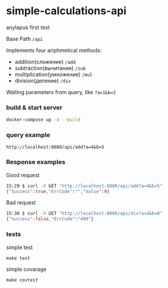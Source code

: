 # simple-calculations-api
anylapus first test

Base Path `/api`

Implements four ariphmetical methods:
 * addition(сложение)  `/add`
 * subtraction(вычитание) `/sub`
 * multiplication(умножение) `/mul`
 * division(деление) `/div`

Waiting parameters from query, like `?a=1&b=2`
### build & start server
```sh
docker-compose up -d --build
```

### query example
```
http://localhost:8080/api/add?a=4&b=5

```

### Response examples
Good request
```sh
15:29 $ curl -X GET "http://localhost:8080/api/add?a=4&b=5"
{"Success":true,"ErrCode":"","Value":9}
```
Bad request
```sh
15:30 $ curl -X GET "http://localhost:8080/api/div?a=4&b=0"
{"Success":false,"ErrCode":"400"}
```


### tests
simple test

```
make test
```

simple covarage
```
make covtest
```
